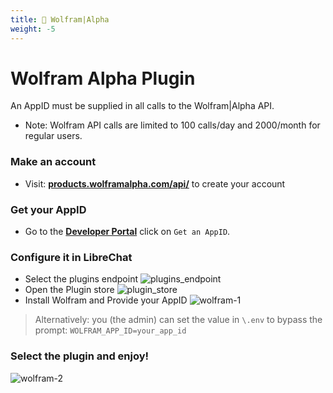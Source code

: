 ```yaml
---
title: 🧠 Wolfram|Alpha
weight: -5
---
```


# Wolfram Alpha Plugin

An AppID must be supplied in all calls to the Wolfram|Alpha API. 

- Note: Wolfram API calls are limited to 100 calls/day and 2000/month for regular users.

### Make an account 
- Visit: **[products.wolframalpha.com/api/](https://products.wolframalpha.com/api/)** to create your account

### Get your AppID
- Go to the **[Developer Portal](https://developer.wolframalpha.com/portal/myapps/)** click on `Get an AppID`.

### Configure it in LibreChat
- Select the plugins endpoint
![plugins_endpoint](https://github.com/danny-avila/LibreChat/assets/32828263/7db788a5-2173-4115-b34b-43ea132dae69)
- Open the Plugin store
![plugin_store](https://github.com/danny-avila/LibreChat/assets/32828263/12a51feb-c030-4cf0-8429-16360270988d)
- Install Wolfram and Provide your AppID
![wolfram-1](https://github.com/danny-avila/LibreChat/assets/32828263/bd165497-d529-441d-8372-a68db19adc3f)

> Alternatively: you (the admin) can set the value in `\.env` to bypass the prompt: `WOLFRAM_APP_ID=your_app_id`


### Select the plugin and enjoy!

![wolfram-2](https://github.com/danny-avila/LibreChat/assets/32828263/2825e961-6c46-4728-96cd-1012a0862943)
